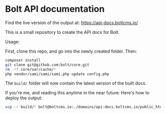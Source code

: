 Bolt API documentation
======================

Find the live version of the output at: https://api-docs.boltcms.io/

This is a small repository to create the API docs for Bolt. 

Usage: 

First, clone this repo, and go into the newly created folder. Then: 

```bash
composer install
git clone git@github.com:bolt/core.git
rm -rf core/var/cache/*
php vendor/sami/sami/sami.php update config.php
```

The `build/` folder will now contain the latest version of the built docs.

If you're me, and reading this anytime in the near future: Here's how to deploy
the output: 

```bash
scp -r build/* bolt@boltcms.io:./domains/api-docs.boltcms.io/public_html/
```

